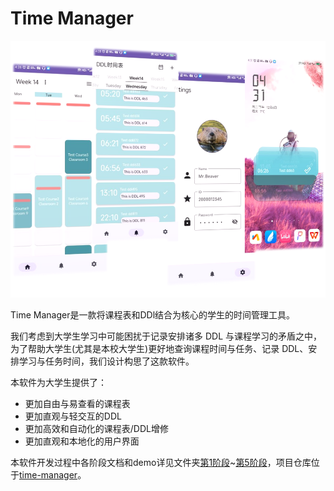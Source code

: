 # Time Manager
![Alt text](image.png)

Time Manager是⼀款将课程表和DDl结合为核⼼的学⽣的时间管理⼯具。

我们考虑到大学生学习中可能困扰于记录安排诸多 DDL 与课程学习的矛盾之中，为了帮助大学生(尤其是本校大学生)更好地查询课程时间与任务、记录 DDL、安排学习与任务时间，我们设计构思了这款软件。

本软件为大学生提供了：
- 更加自由与易查看的课程表
- 更加直观与轻交互的DDL
- 更加高效和自动化的课程表/DDL增修
- 更加直观和本地化的用户界面

本软件开发过程中各阶段文档和demo详见文件夹[第1阶段](第1阶段)~[第5阶段](第5阶段)，项目仓库位于[time-manager](https://github.com/PKUSECoursePracticeSupportGroup/time-manager)。
